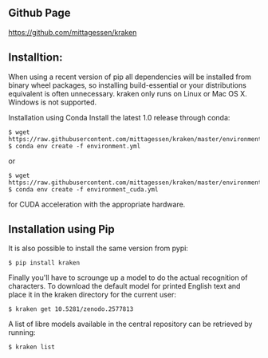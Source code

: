 ## Github Page

https://github.com/mittagessen/kraken

## Installtion:



When using a recent version of pip all dependencies will be installed from binary wheel packages, so installing build-essential or your distributions equivalent is often unnecessary. kraken only runs on Linux or Mac OS X. Windows is not supported.

Installation using Conda
Install the latest 1.0 release through conda:

```
$ wget https://raw.githubusercontent.com/mittagessen/kraken/master/environment.yml
$ conda env create -f environment.yml
```
or
```
$ wget https://raw.githubusercontent.com/mittagessen/kraken/master/environment_cuda.yml
$ conda env create -f environment_cuda.yml
```
for CUDA acceleration with the appropriate hardware.

## Installation using Pip

It is also possible to install the same version from pypi:

```
$ pip install kraken
```

Finally you'll have to scrounge up a model to do the actual recognition of characters. To download the default model for printed English text and place it in the kraken directory for the current user:

```
$ kraken get 10.5281/zenodo.2577813
```

A list of libre models available in the central repository can be retrieved by running:

```
$ kraken list
```